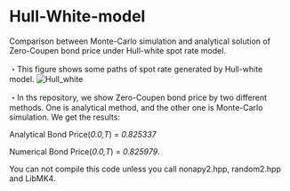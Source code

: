 # Hull-White-model
Comparison between Monte-Carlo simulation and analytical solution of Zero-Coupen bond price under Hull-white spot rate model.

・This figure shows some paths of spot rate generated by Hull-white model.
![Hull_white](https://user-images.githubusercontent.com/54795218/79717075-8e1b6a00-8313-11ea-8d80-84211afd9948.png)

・In ths repository, we show Zero-Coupen bond price by two different methods. One is analytical method, and the other one is Monte-Carlo simulation. We get the results:

Analytical Bond Price(*0.0,T*) = *0.825337*

Numerical Bond Price(*0.0,T*) = *0.825979*.

You can not compile this code unless you call nonapy2.hpp, random2.hpp and LibMK4.
